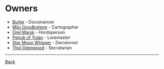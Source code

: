 # Owners
- [Burke](Burke.md) - Documancer
- [Milo Goodbottom](MiloGoodbottom.md) - Cartographer
- [Orel Marsk](OrelMarsk.md) - Hordsperson 
- [Penub of Yulan](PenubOfYulan.md) - Loremaster
- [Star Moon Whisper](StarMoonWhisper.md) - Decisionist
- [Thol Deepwood](TholDeepwood.md) - Secratarian

---
[Back](../)
